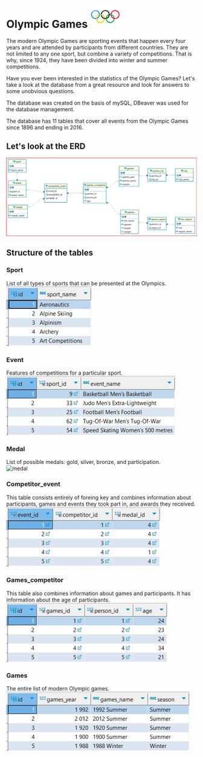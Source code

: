 # Olympic Games <img src="https://github.com/julia-urikh/Olympic_games/blob/main/img/olympic%20rings.png?raw=true" width="80" alt='logo'>

The modern Olympic Games are sporting events that happen every four years and are attended by participants from different countries. They are not limited to any one sport, but combine a variety of competitions. That is why, since 1924, they have been divided into winter and summer competitions.

Have you ever been interested in the statistics of the Olympic Games? Let's take a look at the database from a great resource and look for answers to some unobvious questions.

The database was created on the basis of mySQL, DBeaver was used for the database management.

The database has 11 tables that cover all events from the Olympic Games since 1896 and ending in 2016.
## Let's look at the ERD 
![ERD Olympic Games](https://github.com/julia-urikh/Olympic_games/blob/main/img/er%20diagram%20olympic%20games.jpg?raw=true)

## Structure of the tables

### Sport 
List of all types of sports that can be presented at the Olympics.<br>
![sport](https://github.com/julia-urikh/Olympic_games/blob/main/img/sport.jpg?raw=true)
### Event 
Features of competitions for a particular sport.<br>
![event](https://github.com/julia-urikh/Olympic_games/blob/main/img/event.jpg?raw=true)
### Medal 
List of possible medals: gold, silver, bronze, and participation.<br>
![medal]()
### Competitor_event 
This table consists entirely of foreing key and combines information about participants, games and events they took part in, and awards they received.<br>
![competitor event](https://github.com/julia-urikh/Olympic_games/blob/main/img/competitor_event.jpg?raw=true)
### Games_competitor 
This table also combines information about games and participants. It has information about the age of participants.<br>
![Games_competitor](https://github.com/julia-urikh/Olympic_games/blob/main/img/games_competitor.jpg?raw=true)
### Games 
The entire list of modern Olympic games.<br>
![Games](https://github.com/julia-urikh/Olympic_games/blob/main/img/games.jpg?raw=true)